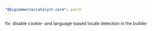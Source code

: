 ```yaml
---
"@bigcommerce/catalyst-core": patch
---
```


fix: disable cookie- and language-based locale detection in the builder
